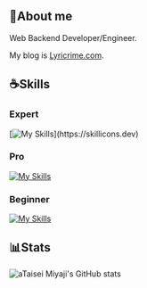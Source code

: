 ## 🏀About me

Web Backend Developer/Engineer.

My blog is [Lyricrime.com](https://www.lyricrime.com/).

## ☕️Skills

### Expert

[![My Skills](https://skillicons.dev/icons?i=php,laravel,)](https://skillicons.dev)

### Pro

[![My Skills](https://skillicons.dev/icons?i=html,css,js,ts,nodejs,vue,nuxt,react,next,vite,git,gitlab,github,docker,mysql,prisma,ruby,rails&perline=6)](https://skillicons.dev)

### Beginner

[![My Skills](https://skillicons.dev/icons?i=astro,tailwind,netlify,planetscale,prisma)](https://skillicons.dev)

## 📊Stats

![aTaisei Miyaji's GitHub stats](https://github-readme-stats.vercel.app/api?username=taiseimiyaji&show_icons=true&theme=transparent)
<!--
**taiseimiyaji/taiseimiyaji** is a ✨ _special_ ✨ repository because its `README.md` (this file) appears on your GitHub profile.

Here are some ideas to get you started:

- 🔭 I’m currently working on ...
- 🌱 I’m currently learning ...
- 👯 I’m looking to collaborate on ...
- 🤔 I’m looking for help with ...
- 💬 Ask me about ...
- 📫 How to reach me: ...
- 😄 Pronouns: ...
- ⚡ Fun fact: ...
-->
